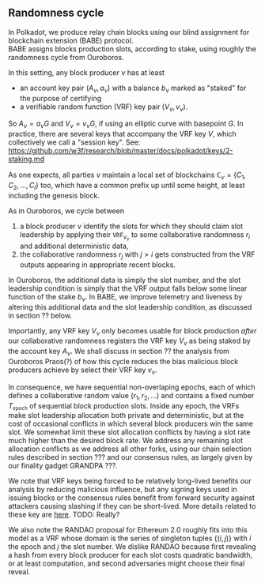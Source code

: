 
## Randomness cycle

In Polkadot, we produce relay chain blocks using our
 blind assignment for blockchain extension (BABE) protocol.  
BABE assigns blocks production slots, according to stake,
 using roughly the randomness cycle from Ouroboros.

In this setting, any block producer $\nu$ has at least

 - an account key pair $(A_\nu,a_\nu)$ with a balance $b_\nu$ marked as "staked" for the purpose of certifying
 - a verifiable random function (VRF) key pair $(V_\nu, v_\nu)$.

So $A_\nu = a_\nu G$ and $V_\nu = v_\nu G$,
 if using an elliptic curve with basepoint $G$.
In practice, there are several keys that accompany the VRF key $V$,
which collectively we call a "session key".
See:  https://github.com/w3f/research/blob/master/docs/polkadot/keys/2-staking.md

As one expects, all parties $\nu$ maintain a local set of blockchains
$\mathbb{C}_\nu = \{C_1, C_2,..., C_l\}$ too, which have
 a common prefix up until some height,
 at least including the genesis block.

As in Ouroboros, we cycle between 

 1. a block producer $\nu$ identify the slots for which they should
    claim slot leadership by applying their $\mathtt{VRF}_{v_\nu}$ to some
    collaborative randomness $r_i$ and additional deterministic data, 
 2. the collaborative randomness $r_j$ with $j>i$ gets constructed from
    the VRF outputs appearing in appropriate recent blocks.

In Ouroboros, the additional data is simply the slot number, and
 the slot leadership condition is simply that the VRF output
 falls below some linear function of the stake $b_\nu$.
In BABE, we improve telemetry and liveness by altering
 this additional data and the slot leadership condition, 
as discussed in section ?? below.

Importantly, any VRF key $V_\nu$ only becomes usable for block production
_after_ our collaborative randomness registers the VRF key $V_\nu$
 as being staked by the account key $A_\nu$. 
We shall discuss in section ?? the analysis from Ouroboros Praos(?)
of how this cycle reduces the bias malicious block producers achieve
 by select their VRF key $v_\nu$.

In consequence, we have sequential non-overlaping epochs, each of which
 defines a collaborative random value $(r_1, r_2, \ldots)$ and
 contains a fixed number $T_{\texttt{epoch}}$ of sequential block production slots.
Inside any epoch, the VRFs make slot leadership allocation both private
and deterministic, but at the cost of occasional conflicts in which 
several block producers win the same slot.  We somewhat limit these
slot allocation conflicts by having a slot rate much higher than
the desired block rate.  We address any remaining slot allocation
conflicts as we address all other forks, using
 our chain selection rules described in section ??? and
 our consensus rules, as largely given by our finality gadget GRANDPA ???.

We note that VRF keys being forced to be relatively long-lived benefits
our analysis by reducing malicious influence, but any signing keys used
in issuing blocks or the consensus rules benefit from forward security
against attackers causing slashing if they can be short-lived.
More details related to these key are [here](https://github.com/w3f/research/tree/master/docs/polkadot/keys).  TODO:  Really?

We also note the RANDAO proposal for Ethereum 2.0 roughly fits into this
model as a VRF whose domain is the series of singleton tuples $\{(i,j)\}$
with $i$ the epoch and $j$ the slot number.  We dislike RANDAO because
first revealing a hash from every block producer for each slot costs
quadratic bandwidth, or at least computation, and second adversaries
might choose their final reveal. 

